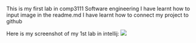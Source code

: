This is my first lab in comp3111 Software engineering
I have learnt how to input image in the readme.md
I have learnt how to connect my project to github


Here is my screenshot of my 1st lab in intellij:
![](C:\Users\anson\Desktop\comp3111lab1.png)